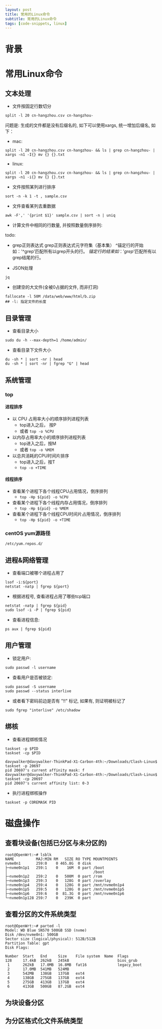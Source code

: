 ```yaml
---
layout: post 
title: 常用的Linux命令
subtitle: 常用的Linux命令
tags: [code-snippets, linux]
---
```


# 背景
# 常用Linux命令

## 文本处理
* 文件按固定行数切分

```shell
split -l 20 cn-hangzhou.csv cn-hangzhou-
```

问题是: 生成的文件都是没有后缀名的, 如下可以使用xargs, 统一增加后缀名, 如下：
- mac:

```shell
split -l 20 cn-hangzhou.csv cn-hangzhou- && ls | grep cn-hangzhou- | xargs -n1 -I{} mv {} {}.txt
```

- linux:

```shell
split -l 20 cn-hangzhou.csv cn-hangzhou- && ls | grep cn-hangzhou- | xargs -n1 -i{} mv {} {}.txt
```

* 文件按照某列进行排序

```shell
sort -n -k 1 -t , sample.csv
```

* 文件查看某列去重数据

```shell  
awk -F',' '{print $1}' sample.csv | sort -n | uniq
```

* 计算文件中相同的行数量, 并按照数量倒序排列:

todo: 

* grep正则表达式
  grep正则表达式元字符集（基本集）
  ^锚定行的开始 如：'^grep'匹配所有以grep开头的行。
  $锚定行的结束 如：'grep$'匹配所有以grep结尾的行。

* JSON处理

```shell
jq
```

* 创建空的大文件(全被0占据的文件, 而非打洞)

```shell
fallocate -l 50M /data/web/www/html/b.zip
## -l: 指定文件的长度
```

## 目录管理

* 查看目录大小

```shell
sudo du -h --max-depth=1 /home/admin/
```

* 查看目录下文件大小

```shell
du -sh * | sort -nr | head
du -sh * | sort -nr | fgrep "G" | head
```

## 系统管理
### top
#### 进程排序
- 以 CPU 占用率大小的顺序排列进程列表 
  - top进入之后， 按P 
  - 或者 `top -o %CPU`
- 以内存占用率大小的顺序排列进程列表
  - top进入之后，按M 
  - 或者 `top -o %MEM`
- 以总共消耗的CPU时间片排序
  - top进入之后，按T 
  - `top -o +TIME`

#### 线程排序
- 查看某个进程下各个线程CPU占用情况，倒序排列
  - `top -Hp ${pid} -o %CPU`
- 查看某个进程下各个线程内存占用情况，倒序排列
  - `top -Hp ${pid} -o %MEM`
- 查看某个进程下各个线程CPU时间片占用情况，倒序排列
  - `top -Hp ${pid} -o +TIME`

### centOS yum源路径

```shell
/etc/yum.repos.d/
```

## 进程&网络管理

* 查看端口被哪个进程占用了

```shell
lsof -i:${port}
netstat -natp | fgrep ${port}
```

* 根据进程号, 查看进程占用了哪些tcp端口

```shell
netstat -natp | fgrep ${pid}
sudo lsof -i -P | fgrep ${pid}
```

* 查看进程信息:

```shell
ps aux | fgrep ${pid}
```

## 用户管理
* 锁定用户:

```shell
sudo passwd -l username
```

* 查看用户是否被锁定:

```shell
sudo passwd -S username
sudo passwd --status interlive
```

- 或者看下密码前边是否有 "!!" 标记, 如果有, 则证明被标记了

```shell
sudo fgrep "interlive" /etc/shadow
```

## 绑核
- 查看进程绑核情况

```shell
taskset -p $PID
taskset -cp $PID
```
```shell
davywalker@davywalker-ThinkPad-X1-Carbon-4th:~/Downloads/Clash-Linux$ taskset -p 20697
pid 20697's current affinity mask: f
davywalker@davywalker-ThinkPad-X1-Carbon-4th:~/Downloads/Clash-Linux$ taskset -cp 20697
pid 20697's current affinity list: 0-3
```

- 执行进程绑核操作

```shell
taskset -p COREMASK PID
```


# 磁盘操作
## 查看块设备(包括已分区与未分区的)
```shell
root@OpenWrt:~# lsblk
NAME          MAJ:MIN RM   SIZE RO TYPE MOUNTPOINTS
nvme0n1       259:0    0 465.8G  0 disk
├─nvme0n1p1   259:1    0    16M  0 part /boot
│                                       /boot
├─nvme0n1p2   259:2    0   500M  0 part /rom
├─nvme0n1p3   259:3    0   128G  0 part /overlay
├─nvme0n1p4   259:4    0   128G  0 part /mnt/nvme0n1p4
├─nvme0n1p5   259:5    0   128G  0 part /mnt/nvme0n1p5
├─nvme0n1p6   259:6    0  81.3G  0 part /mnt/nvme0n1p6
└─nvme0n1p128 259:7    0   239K  0 part
```

## 查看分区的文件系统类型
```shell
root@OpenWrt:~# parted -l
Model: WD Blue SN570 500GB SSD (nvme)
Disk /dev/nvme0n1: 500GB
Sector size (logical/physical): 512B/512B
Partition Table: gpt
Disk Flags:

Number  Start   End     Size    File system  Name  Flags
128     17.4kB  262kB   245kB                      bios_grub
 1      262kB   17.0MB  16.8MB  fat16              legacy_boot
 2      17.0MB  541MB   524MB
 3      542MB   138GB   137GB   ext4
 4      138GB   275GB   137GB   ext4
 5      275GB   413GB   137GB   ext4
 6      413GB   500GB   87.2GB  ext4
```

## 为块设备分区


## 为分区格式化文件系统类型

